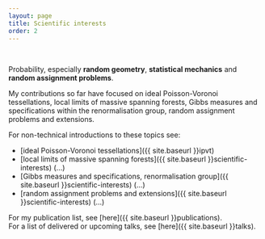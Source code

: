 ```yaml
---
layout: page
title: Scientific interests
order: 2
---
```

<br/>

Probability, especially **random geometry**, **statistical mechanics** and **random assignment problems**.
<br/>


My contributions so far have focused on ideal Poisson-Voronoi tessellations, local limits of massive spanning forests, Gibbs measures and specifications within the renormalisation group, random assignment problems and extensions.

For non-technical introductions to these topics see:
- [ideal Poisson-Voronoi tessellations]({{ site.baseurl }}ipvt)
- [local limits of massive spanning forests]({{ site.baseurl }}scientific-interests) (<i class="fa fa-wrench" aria-hidden="true"></i>...)
- [Gibbs measures and specifications, renormalisation group]({{ site.baseurl }}scientific-interests) (<i class="fa fa-wrench" aria-hidden="true"></i>...)
- [random assignment problems and extensions]({{ site.baseurl }}scientific-interests) (<i class="fa fa-wrench" aria-hidden="true"></i>...)

For my publication list, see [here]({{ site.baseurl }}publications).<br/>
For a list of delivered or upcoming talks, see [here]({{ site.baseurl }}talks).
